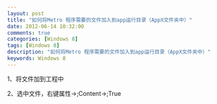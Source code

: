 ```yaml
---
layout: post
title: "如何将Metro 程序需要的文件加入到app运行目录（AppX文件夹中）"
date: 2012-06-14 10:32:00 
comments: true
categories: [Windows 8]
tags: [Windows 8]
description: "如何将Metro 程序需要的文件加入到app运行目录（AppX文件夹中）"
keywords: Windows 8
---
```



 
  1、将文件加到工程中
 
 
  2、选中文件，右键属性->;Content->;True
 
 
 


